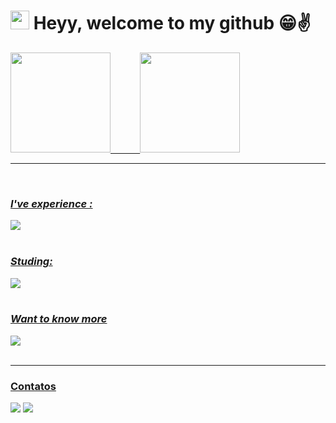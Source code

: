 #  <img height="30em" src="https://skillicons.dev/icons?i=typescript"/> Heyy, welcome to my github 😁✌

 <div>
  <a href="https://github.com/CarlosMagnani">
  <img height="160em" src="https://github-readme-stats.vercel.app/api?username=CarlosMagnani&show_icons=true&theme=radical&include_all_commits=true&count_private=true"/>
  &nbsp&nbsp&nbsp&nbsp&nbsp&nbsp&nbsp&nbsp&nbsp&nbsp
  <img height="160em" src="https://github-readme-stats.vercel.app/api/top-langs/?username=CarlosMagnani&layout=compact&langs_count=16&theme=radical&hide=vb"/>
    </div><hr/>

  
  <div>

  </div>    
  
 <div style="display: inline_block"><br>

### *I've experience :* 
<img src="https://skillicons.dev/icons?i=js,typescript,vuejs,nodejs,expressjs,postgresql,sqlite,jest,azure,git"/>
<br><br>

### *Studing:*

<img src="https://skillicons.dev/icons?i=react,nextjs,nestjs,graphql,apollo,prisma,fastify" />
<br><br>

### *Want to know more*

<img src="https://skillicons.dev/icons?i=mongodb,aws,python" />
<br><br>

 </div> <hr/>
 
 ### Contatos
  <div> 
  <a href="https://www.linkedin.com/in/carlos-magnani/" target="_blank"><img src="https://img.shields.io/badge/-LinkedIn-%230077B5?style=for-the-badge&logo=linkedin&logoColor=white" target="_blank"></a> 
  <a href = "mailto:carlosdsmagnani@gmail.com"><img src="https://img.shields.io/badge/-Email-%23333?style=for-the-badge&logo=gmail&logoColor=white" target="_blank"></a>
</div>
